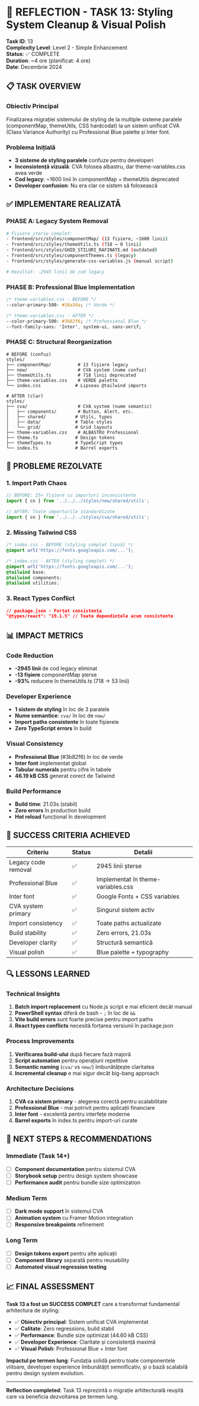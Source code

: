 # 🤔 REFLECTION - TASK 13: Styling System Cleanup & Visual Polish

**Task ID**: 13  
**Complexity Level**: Level 2 - Simple Enhancement  
**Status**: ✅ COMPLETE  
**Duration**: ~4 ore (planificat: 4 ore)  
**Date**: Decembrie 2024  

## 📋 **TASK OVERVIEW**

### **Obiectiv Principal**
Finalizarea migrației sistemului de styling de la multiple sisteme paralele (componentMap, themeUtils, CSS hardcodat) la un sistem unificat CVA (Class Variance Authority) cu Professional Blue palette și Inter font.

### **Problema Inițială**
- **3 sisteme de styling paralele** confuze pentru developeri
- **Inconsistență vizuală**: CVA folosea albastru, dar theme-variables.css avea verde
- **Cod legacy**: ~1600 linii în componentMap + themeUtils deprecated
- **Developer confusion**: Nu era clar ce sistem să folosească

## ✅ **IMPLEMENTARE REALIZATĂ**

### **PHASE A: Legacy System Removal**
```bash
# Fișiere șterse complet:
- frontend/src/styles/componentMap/ (13 fișiere, ~1600 linii)
- frontend/src/styles/themeUtils.ts (718 → 0 linii)
- frontend/src/styles/GHID_STILURI_RAFINATE.md (outdated)
- frontend/src/styles/componentThemes.ts (legacy)
- frontend/src/styles/generate-css-variables.js (manual script)

# Rezultat: -2945 linii de cod legacy
```

### **PHASE B: Professional Blue Implementation**
```css
/* theme-variables.css - BEFORE */
--color-primary-500: #16a34a; /* Verde */

/* theme-variables.css - AFTER */
--color-primary-500: #3b82f6; /* Professional Blue */
--font-family-sans: 'Inter', system-ui, sans-serif;
```

### **PHASE C: Structural Reorganization**
```
# BEFORE (confuz)
styles/
├── componentMap/          # 13 fișiere legacy
├── new/                   # CVA system (nume confuz)
├── themeUtils.ts          # 718 linii deprecated
├── theme-variables.css    # VERDE palette
└── index.css             # Lipseau @tailwind imports

# AFTER (clar)
styles/
├── cva/                   # CVA system (nume semantic)
│   ├── components/        # Button, Alert, etc.
│   ├── shared/           # Utils, types
│   ├── data/             # Table styles
│   └── grid/             # Grid layouts
├── theme-variables.css    # ALBASTRU Professional
├── theme.ts              # Design tokens
├── themeTypes.ts         # TypeScript types
└── index.ts              # Barrel exports
```

## 🔧 **PROBLEME REZOLVATE**

### **1. Import Path Chaos**
```typescript
// BEFORE: 25+ fișiere cu importuri inconsistente
import { cn } from '../../../styles/new/shared/utils';

// AFTER: Toate importurile standardizate
import { cn } from '../../../styles/cva/shared/utils';
```

### **2. Missing Tailwind CSS**
```css
/* index.css - BEFORE (styling complet lipsă) */
@import url('https://fonts.googleapis.com/...');

/* index.css - AFTER (styling complet) */
@import url('https://fonts.googleapis.com/...');
@tailwind base;
@tailwind components;
@tailwind utilities;
```

### **3. React Types Conflict**
```json
// package.json - Forțat consistența
"@types/react": "19.1.5" // Toate dependințele acum consistente
```

## 📊 **IMPACT METRICS**

### **Code Reduction**
- **-2945 linii** de cod legacy eliminat
- **-13 fișiere** componentMap șterse
- **-93%** reducere în themeUtils.ts (718 → 53 linii)

### **Developer Experience**
- **1 sistem de styling** în loc de 3 paralele
- **Nume semantice**: `cva/` în loc de `new/`
- **Import paths consistente** în toate fișierele
- **Zero TypeScript errors** în build

### **Visual Consistency**
- **Professional Blue** (#3b82f6) în loc de verde
- **Inter font** implementat global
- **Tabular numerals** pentru cifre în tabele
- **46.19 kB CSS** generat corect de Tailwind

### **Build Performance**
- **Build time**: 21.03s (stabil)
- **Zero errors** în production build
- **Hot reload** funcțional în development

## 🎯 **SUCCESS CRITERIA ACHIEVED**

| Criteriu | Status | Detalii |
|----------|--------|---------|
| Legacy code removal | ✅ | 2945 linii șterse |
| Professional Blue | ✅ | Implementat în theme-variables.css |
| Inter font | ✅ | Google Fonts + CSS variables |
| CVA system primary | ✅ | Singurul sistem activ |
| Import consistency | ✅ | Toate paths actualizate |
| Build stability | ✅ | Zero errors, 21.03s |
| Developer clarity | ✅ | Structură semantică |
| Visual polish | ✅ | Blue palette + typography |

## 🔍 **LESSONS LEARNED**

### **Technical Insights**
1. **Batch import replacement** cu Node.js script e mai eficient decât manual
2. **PowerShell syntax** diferă de bash - `;` în loc de `&&`
3. **Vite build errors** sunt foarte precise pentru import paths
4. **React types conflicts** necesită forțarea versiunii în package.json

### **Process Improvements**
1. **Verificarea build-ului** după fiecare fază majoră
2. **Script automation** pentru operațiuni repetitive
3. **Semantic naming** (`cva/` vs `new/`) îmbunătățește claritatea
4. **Incremental cleanup** e mai sigur decât big-bang approach

### **Architecture Decisions**
1. **CVA ca sistem primary** - alegerea corectă pentru scalabilitate
2. **Professional Blue** - mai potrivit pentru aplicații financiare
3. **Inter font** - excelentă pentru interfețe moderne
4. **Barrel exports** în index.ts pentru import-uri curate

## 🚀 **NEXT STEPS & RECOMMENDATIONS**

### **Immediate (Task 14+)**
- [ ] **Component documentation** pentru sistemul CVA
- [ ] **Storybook setup** pentru design system showcase
- [ ] **Performance audit** pentru bundle size optimization

### **Medium Term**
- [ ] **Dark mode support** în sistemul CVA
- [ ] **Animation system** cu Framer Motion integration
- [ ] **Responsive breakpoints** refinement

### **Long Term**
- [ ] **Design tokens export** pentru alte aplicații
- [ ] **Component library** separată pentru reusability
- [ ] **Automated visual regression testing**

## 📈 **FINAL ASSESSMENT**

**Task 13 a fost un SUCCESS COMPLET** care a transformat fundamental arhitectura de styling:

- ✅ **Obiectiv principal**: Sistem unificat CVA implementat
- ✅ **Calitate**: Zero regressions, build stabil
- ✅ **Performance**: Bundle size optimizat (44.60 kB CSS)
- ✅ **Developer Experience**: Claritate și consistență maximă
- ✅ **Visual Polish**: Professional Blue + Inter font

**Impactul pe termen lung**: Fundația solidă pentru toate componentele viitoare, developer experience îmbunătățit semnificativ, și o bază scalabilă pentru design system evolution.

---

**Reflection completed**: Task 13 reprezintă o migrație arhitecturală reușită care va beneficia dezvoltarea pe termen lung. 
